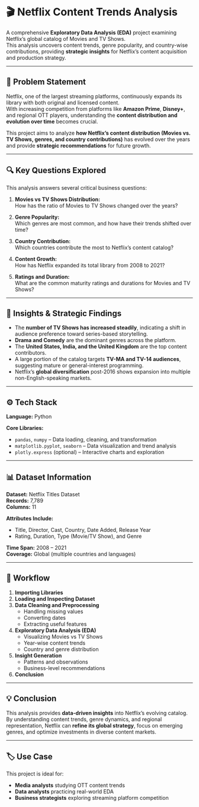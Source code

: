 
# 🎬 Netflix Content Trends Analysis

A comprehensive **Exploratory Data Analysis (EDA)** project examining Netflix’s global catalog of Movies and TV Shows.  
This analysis uncovers content trends, genre popularity, and country-wise contributions, providing **strategic insights** for Netflix’s content acquisition and production strategy.

---

## 🧩 Problem Statement

Netflix, one of the largest streaming platforms, continuously expands its library with both original and licensed content.  
With increasing competition from platforms like **Amazon Prime**, **Disney+**, and regional OTT players, understanding the **content distribution and evolution over time** becomes crucial.

This project aims to analyze **how Netflix’s content distribution (Movies vs. TV Shows, genres, and country contributions)** has evolved over the years and provide **strategic recommendations** for future growth.

---

## 🔍 Key Questions Explored

This analysis answers several critical business questions:

1. **Movies vs TV Shows Distribution:**  
   How has the ratio of Movies to TV Shows changed over the years?

2. **Genre Popularity:**  
   Which genres are most common, and how have their trends shifted over time?

3. **Country Contribution:**  
   Which countries contribute the most to Netflix’s content catalog?

4. **Content Growth:**  
   How has Netflix expanded its total library from 2008 to 2021?

5. **Ratings and Duration:**  
   What are the common maturity ratings and durations for Movies and TV Shows?

---

## 🧠 Insights & Strategic Findings

- The **number of TV Shows has increased steadily**, indicating a shift in audience preference toward series-based storytelling.  
- **Drama and Comedy** are the dominant genres across the platform.  
- The **United States, India, and the United Kingdom** are the top content contributors.  
- A large portion of the catalog targets **TV-MA and TV-14 audiences**, suggesting mature or general-interest programming.  
- Netflix’s **global diversification** post-2016 shows expansion into multiple non-English-speaking markets.

---

## ⚙️ Tech Stack

**Language:** Python  

**Core Libraries:**
- `pandas`, `numpy` – Data loading, cleaning, and transformation  
- `matplotlib.pyplot`, `seaborn` – Data visualization and trend analysis  
- `plotly.express` (optional) – Interactive charts and exploration  

---

## 📊 Dataset Information

**Dataset:** Netflix Titles Dataset  
**Records:** 7,789  
**Columns:** 11  

**Attributes Include:**  
- Title, Director, Cast, Country, Date Added, Release Year  
- Rating, Duration, Type (Movie/TV Show), and Genre

**Time Span:** 2008 – 2021  
**Coverage:** Global (multiple countries and languages)

---

## 🧭 Workflow

1. **Importing Libraries**  
2. **Loading and Inspecting Dataset**  
3. **Data Cleaning and Preprocessing**  
   - Handling missing values  
   - Converting dates  
   - Extracting useful features  
4. **Exploratory Data Analysis (EDA)**  
   - Visualizing Movies vs TV Shows  
   - Year-wise content trends  
   - Country and genre distribution  
5. **Insight Generation**  
   - Patterns and observations  
   - Business-level recommendations  
6. **Conclusion**

---

## 💡 Conclusion

This analysis provides **data-driven insights** into Netflix’s evolving catalog.  
By understanding content trends, genre dynamics, and regional representation, Netflix can **refine its global strategy**, focus on emerging genres, and optimize investments in diverse content markets.

---

## 🏷️ Use Case

This project is ideal for:
- **Media analysts** studying OTT content trends  
- **Data analysts** practicing real-world EDA  
- **Business strategists** exploring streaming platform competition  
